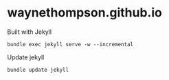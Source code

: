 # waynethompson.github.io

Built with Jekyll
```
bundle exec jekyll serve -w --incremental
```

Update jekyll

```
bundle update jekyll
```
